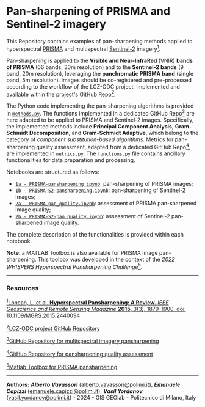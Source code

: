 # Pan-sharpening of PRISMA and Sentinel-2 imagery
This Repository contains examples of pan-sharpening methods applied to hyperspectral [PRISMA](https://www.asi.it/scienze-della-terra/prisma/) and multispectral [Sentinel-2](https://sentinels.copernicus.eu/web/sentinel/missions/sentinel-2) imagery[<sup>1</sup>](#1).

Pan-sharpening is applied to the **Visible and Near-InfraRed** (VNIR) **bands of PRISMA** (66 bands, 30m resolution) and to the **Sentinel-2 bands** (9 band, 20m resolution), leveraging the **panchromatic PRISMA band** (single band, 5m resolution). Images should be co-registered and pre-processed according to the workflow of the LCZ-ODC project, implemented and available within the project's GitHub Repo[<sup>2</sup>](#2).

The Python code implementing the pan-sharpening algorithms is provided in [`methods.py`](https://github.com/gisgeolab/LCZ-ODC/blob/Pansharpening/methods.py). The functions implemented in a dedicated GitHub Repo[<sup>3</sup>](#3) are here adapted to be applied to PRISMA and Sentinel-2 images. Specifically, the implemented methods include **Principal Component Analysis**, **Gram-Schmidt Decomposition**, and **Gram-Schmidt Adaptive**, which belong to the category of *component substitution-based algorithms*. Metrics for pan-sharpening quality assessment, adapted from a dedicated GitHub Repo[<sup>4</sup>](#4), are implemented in [`metrics.py`](https://github.com/gisgeolab/LCZ-ODC/blob/Pansharpening/metrics.py). The [`functions.py`](https://github.com/gisgeolab/LCZ-ODC/blob/Pansharpening/functions.py) file contains ancillary functionalities for data preparation and processing.

Notebooks are structured as follows:
* [`1a - PRISMA-pansharpening.ipynb`](https://github.com/gisgeolab/LCZ-ODC/blob/Pansharpening/1a%20-%20PRISMA-pansharpening.ipynb): pan-sharpening of PRISMA images;
* [`1b - PRISMA-S2-pansharpening.ipynb`](https://github.com/gisgeolab/LCZ-ODC/blob/Pansharpening/1b%20-%20PRISMA-S2-pansharpening.ipynb): pan-sharpening of Sentinel-2 images;
* [`2a - PRISMA-pan_quality.ipynb`](https://github.com/gisgeolab/LCZ-ODC/blob/Pansharpening/2a%20-%20PRISMA-pan_quality.ipynb): assessment of PRISMA pan-sharpened image quality;
* [`2b - PRISMA-S2-pan_quality.ipynb`](https://github.com/gisgeolab/LCZ-ODC/blob/Pansharpening/2b%20-%20PRISMA-S2-pan_quality.ipynb): assessment of Sentinel-2 pan-sharpened image quality.

The complete description of the functionalities is provided within each notebook.

<b>Note</b>: a MATLAB Toolbox is also available for PRISMA image pan-sharpening. This toolbox was developed in the context of the *2022 WHISPERS Hyperspectral Pansharpening Challenge*[<sup>5</sup>](#5).

-----

### Resources

<span id="1">[<sup>1</sup>Loncan, L. et al. **Hyperspectral Pansharpening: A Review.** *IEEE Geoscience and Remote Sensing Magazine* **2015**, 3(3), 1879–1900. doi: 10.1109/MGRS.2015.2440094](https://ieeexplore.ieee.org/document/7284770)</span>

<span id="2">[<sup>2</sup>LCZ-ODC project GitHub Repository](https://github.com/gisgeolab/PRISMA_S2_Processing)</span>

<span id="3">[<sup>3</sup>GitHub Repository for multispectral imagery pansharpening](https://github.com/codegaj/py_pansharpening)</span>

<span id="4">[<sup>4</sup>GitHub Repository for pansharpening quality assessment](https://github.com/wasaCheney/IQA_pansharpening_python)</span>

<span id="5">[<sup>5</sup>Matlab Toolbox for PRISMA pansharpening](https://openremotesensing.net/knowledgebase/hyperspectral-and-multispectral-data-fusion/)</span>

-----

<ins><b>Authors:</b></ins> <b>*Alberto Vavassori*</b> (alberto.vavassori@polimi.it), <b>*Emanuele Capizzi*</b> (emanuele.capizzi@polimi.it), <b>*Vasil Yordanov*</b> (vasil.yordanov@polimi.it) - 2024 - GIS GEOlab - Politecnico di Milano, Italy
